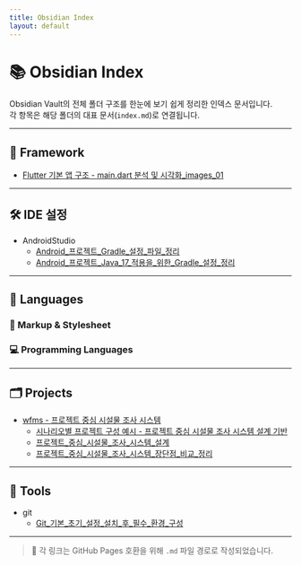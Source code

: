 ```yaml
---
title: Obsidian Index
layout: default
---
```


# 📚 Obsidian Index

Obsidian Vault의 전체 폴더 구조를 한눈에 보기 쉽게 정리한 인덱스 문서입니다.  
각 항목은 해당 폴더의 대표 문서(`index.md`)로 연결됩니다.

---

## 🧱 Framework

- [Flutter 기본 앱 구조 - main.dart 분석 및 시각화_images_01](Flutter_기본_앱_구조_main_dart_분석_및_시각화_images_01.md)

---

## 🛠 IDE 설정

- AndroidStudio
  - [Android_프로젝트_Gradle_설정_파일_정리](ide/AndroidStudio/Android_프로젝트_Gradle_설정_파일_정리.md)
  - [Android_프로젝트_Java_17_적용을_위한_Gradle_설정_정리](Android_프로젝트_Java_17_적용을_위한_Gradle_설정_정리.md)

---

## 🧬 Languages

### 📄 Markup & Stylesheet



### 💻 Programming Languages



---

## 🗂 Projects

- [wfms - 프로젝트 중심 시설물 조사 시스템](projects/wfms/index.md)
  - [시나리오별 프로젝트 구성 예시 - 프로젝트 중심 시설물 조사 시스템 설계 기반](projects/wfms/시나리오별_프로젝트_구성_예시_프로젝트_중심_시설물_조사_시스템_설계_기반.md)
  - [프로젝트_중심_시설물_조사_시스템_설계](projects/wfms/프로젝트_중심_시설물_조사_시스템_설계.md)
  - [프로젝트_중심_시설물_조사_시스템_장단점_비교_정리](projects/wfms/프로젝트_중심_시설물_조사_시스템_장단점_비교_정리.md)

---

## 🔧 Tools

- git
  - [Git_기본_초기_설정_설치_후_필수_환경_구성](tools/git/Git_기본_초기_설정_설치_후_필수_환경_구성.md)


---

> 📎 각 링크는 GitHub Pages 호환을 위해 `.md` 파일 경로로 작성되었습니다.
